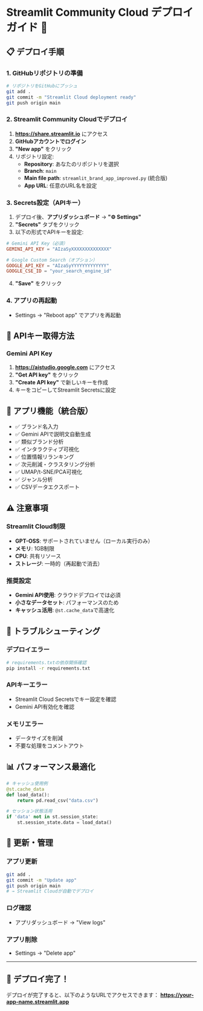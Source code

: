 # Streamlit Community Cloud デプロイガイド 🚀

## 📋 デプロイ手順

### 1. GitHubリポジトリの準備
```bash
# リポジトリをGitHubにプッシュ
git add .
git commit -m "Streamlit Cloud deployment ready"
git push origin main
```

### 2. Streamlit Community Cloudでデプロイ
1. **https://share.streamlit.io** にアクセス
2. **GitHubアカウントでログイン**
3. **"New app"** をクリック
4. リポジトリ設定:
   - **Repository**: あなたのリポジトリを選択
   - **Branch**: `main`
   - **Main file path**: `streamlit_brand_app_improved.py` (統合版)
   - **App URL**: 任意のURL名を設定

### 3. Secrets設定（APIキー）
1. デプロイ後、**アプリダッシュボード** → **"⚙️ Settings"** 
2. **"Secrets"** タブをクリック
3. 以下の形式でAPIキーを設定:

```toml
# Gemini API Key（必須）
GEMINI_API_KEY = "AIzaSyXXXXXXXXXXXXXX"

# Google Custom Search（オプション）
GOOGLE_API_KEY = "AIzaSyYYYYYYYYYYYYY"
GOOGLE_CSE_ID = "your_search_engine_id"
```

4. **"Save"** をクリック

### 4. アプリの再起動
- Settings → "Reboot app" でアプリを再起動

## 🔑 APIキー取得方法

### Gemini API Key
1. **https://aistudio.google.com** にアクセス
2. **"Get API key"** をクリック
3. **"Create API key"** で新しいキーを作成
4. キーをコピーしてStreamlit Secretsに設定

## 📱 アプリ機能（統合版）

- ✅ ブランド名入力
- ✅ Gemini APIで説明文自動生成
- ✅ 類似ブランド分析
- ✅ インタラクティブ可視化
- ✅ 位置情報リランキング
- ✅ 次元削減・クラスタリング分析
- ✅ UMAP/t-SNE/PCA可視化
- ✅ ジャンル分析
- ✅ CSVデータエクスポート

## ⚠️ 注意事項

### Streamlit Cloud制限
- **GPT-OSS**: サポートされていません（ローカル実行のみ）
- **メモリ**: 1GB制限
- **CPU**: 共有リソース
- **ストレージ**: 一時的（再起動で消去）

### 推奨設定
- **Gemini API使用**: クラウドデプロイでは必須
- **小さなデータセット**: パフォーマンスのため
- **キャッシュ活用**: `@st.cache_data`で高速化

## 🔧 トラブルシューティング

### デプロイエラー
```bash
# requirements.txtの依存関係確認
pip install -r requirements.txt
```

### APIキーエラー
- Streamlit Cloud Secretsでキー設定を確認
- Gemini API有効化を確認

### メモリエラー
- データサイズを削減
- 不要な処理をコメントアウト

## 📊 パフォーマンス最適化

```python
# キャッシュ使用例
@st.cache_data
def load_data():
    return pd.read_csv("data.csv")

# セッション状態活用
if 'data' not in st.session_state:
    st.session_state.data = load_data()
```

## 🔄 更新・管理

### アプリ更新
```bash
git add .
git commit -m "Update app"
git push origin main
# → Streamlit Cloudが自動でデプロイ
```

### ログ確認
- アプリダッシュボード → "View logs"

### アプリ削除
- Settings → "Delete app"

---

## 🎯 デプロイ完了！

デプロイが完了すると、以下のようなURLでアクセスできます：
**https://your-app-name.streamlit.app**